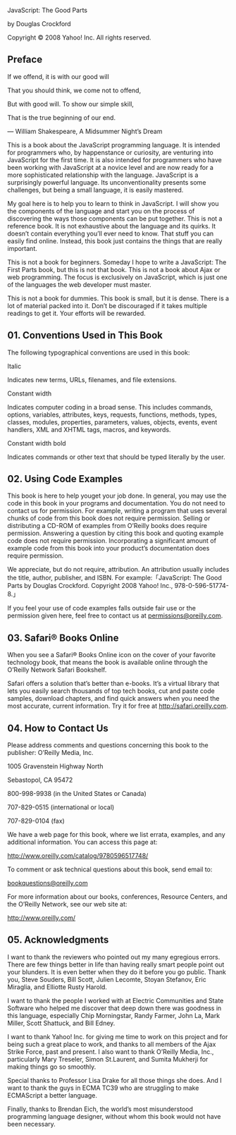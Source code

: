 JavaScript: The Good Parts

by Douglas Crockford

Copyright © 2008 Yahoo! Inc. All rights reserved.

## Preface

If we offend, it is with our good will

That you should think, we come not to offend,

But with good will. To show our simple skill,

That is the true beginning of our end.

— William Shakespeare, A Midsummer Night’s Dream

This is a book about the JavaScript programming language. It is intended for programmers who, by happenstance or curiosity, are venturing into JavaScript for the first time. It is also intended for programmers who have been working with JavaScript at a novice level and are now ready for a more sophisticated relationship with the language. JavaScript is a surprisingly powerful language. Its unconventionality presents some challenges, but being a small language, it is easily mastered.

My goal here is to help you to learn to think in JavaScript. I will show you the components of the language and start you on the process of discovering the ways those components can be put together. This is not a reference book. It is not exhaustive about the language and its quirks. It doesn’t contain everything you’ll ever need to know. That stuff you can easily find online. Instead, this book just contains the things that are really important.

This is not a book for beginners. Someday I hope to write a JavaScript: The First Parts book, but this is not that book. This is not a book about Ajax or web programming. The focus is exclusively on JavaScript, which is just one of the languages the web developer must master.

This is not a book for dummies. This book is small, but it is dense. There is a lot of material packed into it. Don’t be discouraged if it takes multiple readings to get it. Your efforts will be rewarded.

## 01. Conventions Used in This Book

The following typographical conventions are used in this book: 

Italic 

Indicates new terms, URLs, filenames, and file extensions.

Constant width

Indicates computer coding in a broad sense. This includes commands, options, variables, attributes, keys, requests, functions, methods, types, classes, modules, properties, parameters, values, objects, events, event handlers, XML and XHTML tags, macros, and keywords.

Constant width bold

Indicates commands or other text that should be typed literally by the user.

## 02. Using Code Examples

This book is here to help youget your job done. In general, you may use the code in this book in your programs and documentation. You do not need to contact us for permission. For example, writing a program that uses several chunks of code from this book does not require permission. Selling or distributing a CD-ROM of examples from O’Reilly books does require permission. Answering a question by citing this book and quoting example code does not require permission. Incorporating a significant amount of example code from this book into your product’s documentation does require permission.

We appreciate, but do not require, attribution. An attribution usually includes the title, author, publisher, and ISBN. For example:「JavaScript: The Good Parts by Douglas Crockford. Copyright 2008 Yahoo! Inc., 978-0-596-51774-8.」

If you feel your use of code examples falls outside fair use or the permission given here, feel free to contact us at permissions@oreilly.com.

## 03. Safari® Books Online

When you see a Safari® Books Online icon on the cover of your favorite technology book, that means the book is available online through the O’Reilly Network Safari Bookshelf.

Safari offers a solution that’s better than e-books. It’s a virtual library that lets you easily search thousands of top tech books, cut and paste code samples, download chapters, and find quick answers when you need the most accurate, current information. Try it for free at http://safari.oreilly.com.

## 04. How to Contact Us

Please address comments and questions concerning this book to the publisher: O’Reilly Media, Inc.

1005 Gravenstein Highway North

Sebastopol, CA 95472

800-998-9938 (in the United States or Canada)

707-829-0515 (international or local)

707-829-0104 (fax)

We have a web page for this book, where we list errata, examples, and any additional information. You can access this page at:

http://www.oreilly.com/catalog/9780596517748/

To comment or ask technical questions about this book, send email to:

bookquestions@oreilly.com

For more information about our books, conferences, Resource Centers, and the O’Reilly Network, see our web site at:

http://www.oreilly.com/

## 05. Acknowledgments

I want to thank the reviewers who pointed out my many egregious errors. There are few things better in life than having really smart people point out your blunders. It is even better when they do it before you go public. Thank you, Steve Souders, Bill Scott, Julien Lecomte, Stoyan Stefanov, Eric Miraglia, and Elliotte Rusty Harold.

I want to thank the people I worked with at Electric Communities and State Software who helped me discover that deep down there was goodness in this language, especially Chip Morningstar, Randy Farmer, John La, Mark Miller, Scott Shattuck, and Bill Edney.

I want to thank Yahoo! Inc. for giving me time to work on this project and for being such a great place to work, and thanks to all members of the Ajax Strike Force, past and present. I also want to thank O’Reilly Media, Inc., particularly Mary Treseler, Simon St.Laurent, and Sumita Mukherji for making things go so smoothly.

Special thanks to Professor Lisa Drake for all those things she does. And I want to thank the guys in ECMA TC39 who are struggling to make ECMAScript a better language.

Finally, thanks to Brendan Eich, the world’s most misunderstood programming language designer, without whom this book would not have been necessary.